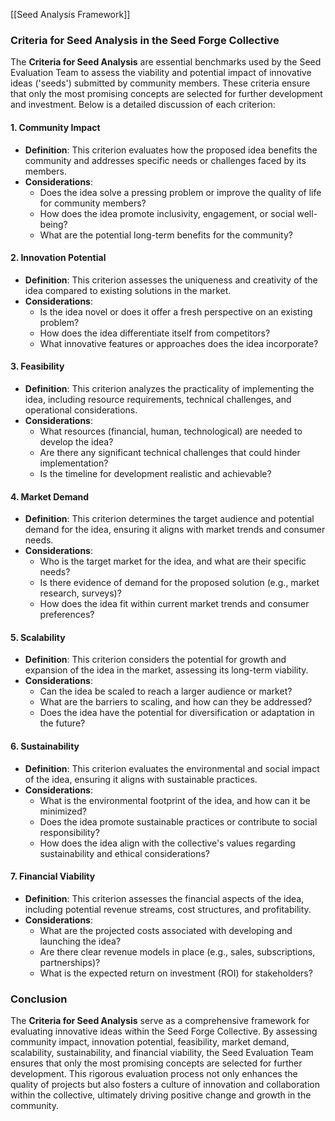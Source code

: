 [[Seed Analysis Framework]]
### **Criteria for Seed Analysis in the Seed Forge Collective**

The **Criteria for Seed Analysis** are essential benchmarks used by the Seed Evaluation Team to assess the viability and potential impact of innovative ideas ('seeds') submitted by community members. These criteria ensure that only the most promising concepts are selected for further development and investment. Below is a detailed discussion of each criterion:

#### **1. Community Impact**
- **Definition**: This criterion evaluates how the proposed idea benefits the community and addresses specific needs or challenges faced by its members.
- **Considerations**:
  - Does the idea solve a pressing problem or improve the quality of life for community members?
  - How does the idea promote inclusivity, engagement, or social well-being?
  - What are the potential long-term benefits for the community?

#### **2. Innovation Potential**
- **Definition**: This criterion assesses the uniqueness and creativity of the idea compared to existing solutions in the market.
- **Considerations**:
  - Is the idea novel or does it offer a fresh perspective on an existing problem?
  - How does the idea differentiate itself from competitors?
  - What innovative features or approaches does the idea incorporate?

#### **3. Feasibility**
- **Definition**: This criterion analyzes the practicality of implementing the idea, including resource requirements, technical challenges, and operational considerations.
- **Considerations**:
  - What resources (financial, human, technological) are needed to develop the idea?
  - Are there any significant technical challenges that could hinder implementation?
  - Is the timeline for development realistic and achievable?

#### **4. Market Demand**
- **Definition**: This criterion determines the target audience and potential demand for the idea, ensuring it aligns with market trends and consumer needs.
- **Considerations**:
  - Who is the target market for the idea, and what are their specific needs?
  - Is there evidence of demand for the proposed solution (e.g., market research, surveys)?
  - How does the idea fit within current market trends and consumer preferences?

#### **5. Scalability**
- **Definition**: This criterion considers the potential for growth and expansion of the idea in the market, assessing its long-term viability.
- **Considerations**:
  - Can the idea be scaled to reach a larger audience or market?
  - What are the barriers to scaling, and how can they be addressed?
  - Does the idea have the potential for diversification or adaptation in the future?

#### **6. Sustainability**
- **Definition**: This criterion evaluates the environmental and social impact of the idea, ensuring it aligns with sustainable practices.
- **Considerations**:
  - What is the environmental footprint of the idea, and how can it be minimized?
  - Does the idea promote sustainable practices or contribute to social responsibility?
  - How does the idea align with the collective's values regarding sustainability and ethical considerations?

#### **7. Financial Viability**
- **Definition**: This criterion assesses the financial aspects of the idea, including potential revenue streams, cost structures, and profitability.
- **Considerations**:
  - What are the projected costs associated with developing and launching the idea?
  - Are there clear revenue models in place (e.g., sales, subscriptions, partnerships)?
  - What is the expected return on investment (ROI) for stakeholders?

### **Conclusion**
The **Criteria for Seed Analysis** serve as a comprehensive framework for evaluating innovative ideas within the Seed Forge Collective. By assessing community impact, innovation potential, feasibility, market demand, scalability, sustainability, and financial viability, the Seed Evaluation Team ensures that only the most promising concepts are selected for further development. This rigorous evaluation process not only enhances the quality of projects but also fosters a culture of innovation and collaboration within the collective, ultimately driving positive change and growth in the community.